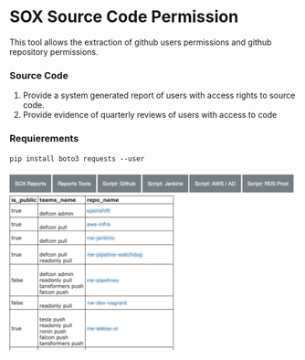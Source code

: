 # SOX Source Code Permission

This tool allows the extraction of github users permissions and github repository permissions.

 ### Source Code

1. Provide a system generated report of users with access rights to source code.
2. Provide evidence of quarterly reviews of users with access to code

### Requierements
    pip install boto3 requests --user


![ SOX Repository Permission ](https://github.com/fsclyde/sox-hipaa-devops/blob/master/images/repository.png "Repository")
